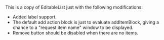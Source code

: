 This is a copy of EditableList just with the following modifications:

- Added label support.
- The default add action block is just to evaluate addItemBlock, giving a chance to a "request item name" window to be displayed.
- Remove button should be disabled when there are no items.

 
